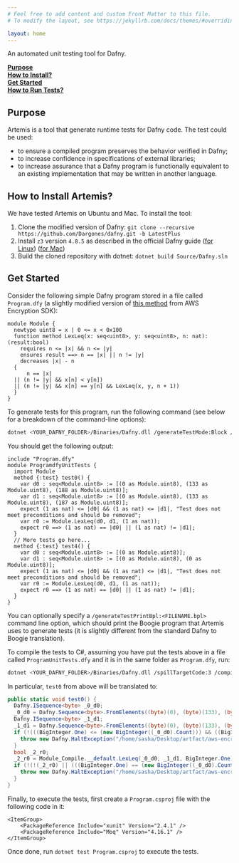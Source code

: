 ```yaml
---
# Feel free to add content and custom Front Matter to this file.
# To modify the layout, see https://jekyllrb.com/docs/themes/#overriding-theme-defaults

layout: home
---
```


An automated unit testing tool for Dafny. 

[**Purpose**](#purpose) <br>
[**How to Install?**](#how-to-install-artemis) <br>
[**Get Started**](#get-started) <br>
[**How to Run Tests?**](#how-to-run-tests) <br>

## Purpose

Artemis is a tool that generate runtime tests for Dafny code. The test could be used:
- to ensure a compiled program preserves the behavior verified in Dafny;
- to increase confidence in specifications of external libraries;
- to increase assurance that a Dafny program is functionally equivalent to an existing implementation that may be written in another language.

## How to Install Artemis?

We have tested Artemis on Ubuntu and Mac. To install the tool:
1. Clone the modified version of Dafny: `git clone --recursive https://github.com/Dargones/dafny.git -b LatestPlus`
2. Install `z3` version `4.8.5` as described in the official Dafny guide ([for Linux](https://github.com/dafny-lang/dafny/wiki/INSTALL#linux-source)) ([for Mac](https://github.com/dafny-lang/dafny/wiki/INSTALL#Mac-binary))
3. Build the cloned repository with dotnet: `dotnet build Source/Dafny.sln`

## Get Started

Consider the following simple Dafny program stored in a file called `Program.dfy` (a slightly modified version of [this method](https://github.com/aws/aws-encryption-sdk-dafny/blob/fd2516f9d919ccff05ccd14f9ff158c11fb42fa1/src/Util/Sorting.dfy#L50-L57) from AWS Encryption SDK):

```dafny
module Module {
  newtype uint8 = x | 0 <= x < 0x100
  function method LexLeq(x: seq<uint8>, y: seq<uint8>, n: nat):(result:bool)
    requires n <= |x| && n <= |y| 
    ensures result ==> n == |x| || n != |y| 
    decreases |x| - n 
  {
      n == |x| 
  || (n != |y| && x[n] < y[n]) 
  || (n != |y| && x[n] == y[n] && LexLeq(x, y, n + 1))
  }
}
```

To generate tests for this program, run the following command (see below for a breakdown of the command-line options):

```bash
dotnet <YOUR_DAFNY_FOLDER>/Binaries/Dafny.dll /generateTestMode:Block /timeLimit:5 /generateTestTargetMethod:Module.LexLeq /generateTestOracle:Spec /generateTestSeqLengthLimit:3 Program.dfy
```

You should get the following output:

```dafny
include "Program.dfy"
module ProgramdfyUnitTests {
  import Module
  method {:test} test0() {
    var d0 : seq<Module.uint8> := [(0 as Module.uint8), (133 as Module.uint8), (188 as Module.uint8)];
    var d1 : seq<Module.uint8> := [(0 as Module.uint8), (133 as Module.uint8), (187 as Module.uint8)];
    expect (1 as nat) <= |d0| && (1 as nat) <= |d1|, "Test does not meet preconditions and should be removed";
    var r0 := Module.LexLeq(d0, d1, (1 as nat));
    expect r0 ==> (1 as nat) == |d0| || (1 as nat) != |d1|;
  }
  // More tests go here...
  method {:test} test4() {
    var d0 : seq<Module.uint8> := [(0 as Module.uint8)];
    var d1 : seq<Module.uint8> := [(0 as Module.uint8), (0 as Module.uint8)];
    expect (1 as nat) <= |d0| && (1 as nat) <= |d1|, "Test does not meet preconditions and should be removed";
    var r0 := Module.LexLeq(d0, d1, (1 as nat));
    expect r0 ==> (1 as nat) == |d0| || (1 as nat) != |d1|;
  }
}
```

You can optionally specify a `/generateTestPrintBpl:<FILENAME.bpl>` command line option, which should print the Boogie program that Artemis uses to generate tests (it is slightly different from the standard Dafny to Boogie translation).

To compile the tests to C\#, assuming you have put the tests above in a file called `ProgramUnitTests.dfy` and it is in the same folder as `Program.dfy`, run:

```bash
dotnet <YOUR_DAFNY_FOLDER>/Binaries/Dafny.dll /spillTargetCode:3 /compile:0 /noVerify ProgramUnitTests.dfy
```

In particular, `test0` from above will be translated to:

```cs
public static void test0() {
  Dafny.ISequence<byte> _0_d0;
  _0_d0 = Dafny.Sequence<byte>.FromElements((byte)(0), (byte)(133), (byte)(188));
  Dafny.ISequence<byte> _1_d1;
  _1_d1 = Dafny.Sequence<byte>.FromElements((byte)(0), (byte)(133), (byte)(187));
  if (!(((BigInteger.One) <= (new BigInteger((_0_d0).Count))) && ((BigInteger.One) <= (new BigInteger((_1_d1).Count))))) {
    throw new Dafny.HaltException("/home/sasha/Desktop/artfact/aws-encryption-sdk-dafny/ProgramUnitTests.dfy(7,0): " + Dafny.Sequence<char>.FromString("Test does not meet preconditions and should be removed"));
  }
  bool _2_r0;
  _2_r0 = Module_Compile.__default.LexLeq(_0_d0, _1_d1, BigInteger.One);
  if (!(!(_2_r0) || (((BigInteger.One) == (new BigInteger((_0_d0).Count))) || ((BigInteger.One) != (new BigInteger((_1_d1).Count)))))) {
    throw new Dafny.HaltException("/home/sasha/Desktop/artfact/aws-encryption-sdk-dafny/ProgramUnitTests.dfy(9,0): " + Dafny.Sequence<char>.FromString("expectation violation"));
  }
}
```

Finally, to execute the tests, first create a `Program.csproj` file with the following code in it:

```
<ItemGroup>
    <PackageReference Include="xunit" Version="2.4.1" />
    <PackageReference Include="Moq" Version="4.16.1" />
</ItemGroup>
```

Once done, run `dotnet test Program.csproj` to execute the tests.

